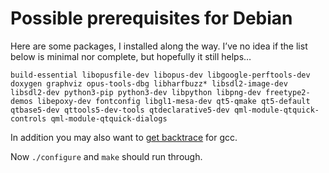 # Possible prerequisites for Debian

Here are some packages, I installed along the way. I’ve no idea if the list below is minimal nor complete, but hopefully it still helps…

`build-essential libopusfile-dev libopus-dev libgoogle-perftools-dev doxygen graphviz opus-tools-dbg libharfbuzz* libsdl2-image-dev libsdl2-dev python3-pip python3-dev libpython libpng-dev freetype2-demos libepoxy-dev fontconfig libgl1-mesa-dev qt5-qmake qt5-default qtbase5-dev qttools5-dev-tools qtdeclarative5-dev qml-module-qtquick-controls qml-module-qtquick-dialogs`

In addition you may also want to [get backtrace](https://wiki.debian.org/HowToGetABacktrace) for gcc.

Now `./configure` and `make` should run through.
